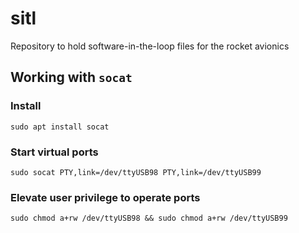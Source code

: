 # sitl
Repository to hold software-in-the-loop files for the rocket avionics

## Working with ```socat```

### Install
```
sudo apt install socat
```

### Start virtual ports
```
sudo socat PTY,link=/dev/ttyUSB98 PTY,link=/dev/ttyUSB99

 ```
### Elevate user privilege to operate ports
```
sudo chmod a+rw /dev/ttyUSB98 && sudo chmod a+rw /dev/ttyUSB99
```
